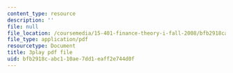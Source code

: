 ```yaml
---
content_type: resource
description: ''
file: null
file_location: /coursemedia/15-401-finance-theory-i-fall-2008/bfb2918cabc110ae7dd1eaff2e744d0f_i_pLF9J3QPE.pdf
file_type: application/pdf
resourcetype: Document
title: 3play pdf file
uid: bfb2918c-abc1-10ae-7dd1-eaff2e744d0f
---
```

